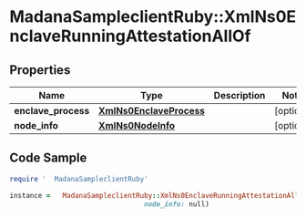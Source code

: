 #   MadanaSampleclientRuby::XmlNs0EnclaveRunningAttestationAllOf

## Properties

Name | Type | Description | Notes
------------ | ------------- | ------------- | -------------
**enclave_process** | [**XmlNs0EnclaveProcess**](XmlNs0EnclaveProcess.md) |  | [optional] 
**node_info** | [**XmlNs0NodeInfo**](XmlNs0NodeInfo.md) |  | [optional] 

## Code Sample

```ruby
require '  MadanaSampleclientRuby'

instance =   MadanaSampleclientRuby::XmlNs0EnclaveRunningAttestationAllOf.new(enclave_process: null,
                                 node_info: null)
```


